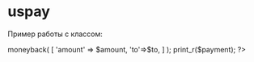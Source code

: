 # uspay
Пример работы с классом:
<?php 
		require ('uspayClass.php');
 $token = '48114a98f92e'; /// Токен API выводов
 $to = '347286423473246'; ///Яндекс кошелек на который производится выводов
 $amount = 10; /// Сумма вывода
        $uspay = new UspayApi($token);
      $payment =  $uspay -> moneyback(
            [
                'amount' => $amount,
                'to'=>$to,
                ]
            );
            print_r($payment);
            
?>
